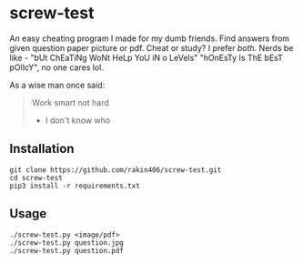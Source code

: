 # screw-test
An easy cheating program I made for my dumb friends. Find answers from given
question paper picture or pdf. Cheat or study? I prefer *both*. Nerds be like -
"bUt ChEaTiNg WoNt HeLp YoU iN o LeVels" "hOnEsTy Is ThE bEsT pOlIcY", no one
cares lol.

As a wise man once said:

> Work smart not hard
> - I don't know who

## Installation
```shell
git clone https://github.com/rakin406/screw-test.git
cd screw-test
pip3 install -r requirements.txt
```

## Usage
```shell
./screw-test.py <image/pdf>
./screw-test.py question.jpg
./screw-test.py question.pdf
```
